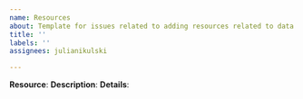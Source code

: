 ```yaml
---
name: Resources
about: Template for issues related to adding resources related to data science
title: ''
labels: ''
assignees: julianikulski

---
```


**Resource**:
**Description**:
**Details**:
